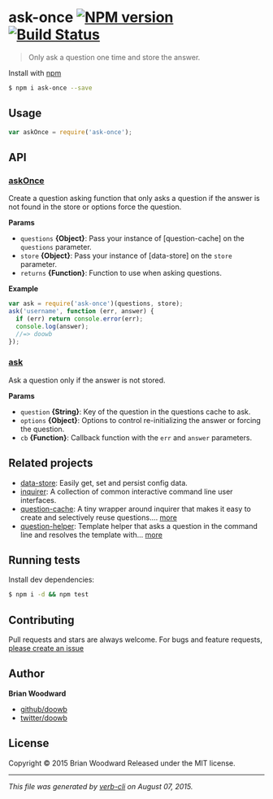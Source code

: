 # ask-once [![NPM version](https://badge.fury.io/js/ask-once.svg)](http://badge.fury.io/js/ask-once)  [![Build Status](https://travis-ci.org/doowb/ask-once.svg)](https://travis-ci.org/doowb/ask-once)

> Only ask a question one time and store the answer.

Install with [npm](https://www.npmjs.com/)

```sh
$ npm i ask-once --save
```

## Usage

```js
var askOnce = require('ask-once');
```

## API

### [askOnce](index.js#L32)

Create a question asking function that only asks a question if the answer is not found in the store or options force the question.

**Params**

* `questions` **{Object}**: Pass your instance of [question-cache] on the `questions` parameter.
* `store` **{Object}**: Pass your instance of [data-store] on the `store` parameter.
* `returns` **{Function}**: Function to use when asking questions.

**Example**

```js
var ask = require('ask-once')(questions, store);
ask('username', function (err, answer) {
  if (err) return console.error(err);
  console.log(answer);
  //=> doowb
});
```

### [ask](index.js#L46)

Ask a question only if the answer is not stored.

**Params**

* `question` **{String}**: Key of the question in the questions cache to ask.
* `options` **{Object}**: Options to control re-initializing the answer or forcing the question.
* `cb` **{Function}**: Callback function with the `err` and `answer` parameters.

## Related projects

* [data-store](https://github.com/jonschlinkert/data-store): Easily get, set and persist config data.
* [inquirer](https://github.com/sboudrias/Inquirer.js#readme): A collection of common interactive command line user interfaces.
* [question-cache](https://github.com/jonschlinkert/question-cache): A tiny wrapper around inquirer that makes it easy to create and selectively reuse questions.… [more](https://github.com/jonschlinkert/question-cache)
* [question-helper](https://github.com/doowb/question-helper): Template helper that asks a question in the command line and resolves the template with… [more](https://github.com/doowb/question-helper)

## Running tests

Install dev dependencies:

```sh
$ npm i -d && npm test
```

## Contributing

Pull requests and stars are always welcome. For bugs and feature requests, [please create an issue](https://github.com/doowb/ask-once/issues/new)

## Author

**Brian Woodward**

+ [github/doowb](https://github.com/doowb)
+ [twitter/doowb](http://twitter.com/doowb)

## License

Copyright © 2015 Brian Woodward
Released under the MIT license.

***

_This file was generated by [verb-cli](https://github.com/assemble/verb-cli) on August 07, 2015._